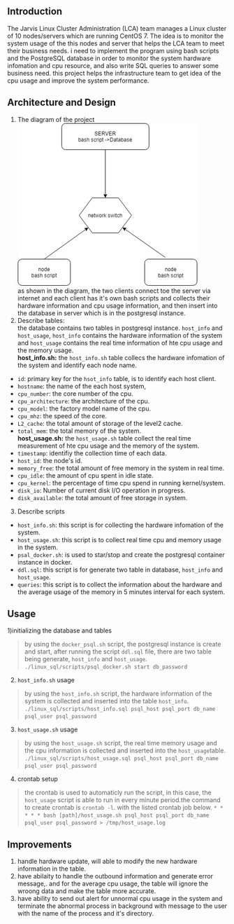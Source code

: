 ## Introduction
The Jarvis Linux Cluster Administration (LCA) team manages a Linux cluster of 10 nodes/servers which are running CentOS 7. The idea is  to monitor the system usage of the this nodes and server that helps the LCA team to meet their business needs. i need to implement the program using bash scripts and the PostgreSQL database in order to monitor the system hardware infomation and cpu resource, and also write SQL queries to answer some business need. this project helps the infrastructure team to get idea of the cpu usage and improve the system performance. 

## Architecture and Design
1) The diagram of the project  
 ![Diagram.png](Diagram.png)  
 as shown in the diagram, the two clients connect toe the server via internet and each client has it's own bash scripts and collects their hardware information and cpu usage information, and then insert into the database in server which is in the postgresql instance.
2) Describe tables:  
the database contains two tables in postgresql instance. `host_info` and `host_usage`, `host_info` contains the hardware information of the system and `host_usage` contains the real time information of hte cpu usage and the memory usage.  
**host_info.sh:** the `host_info.sh` table collecs the hardware infomation of the system and identify each node name.
- `id`: primary key for the `hsot_info` table, is to identify each host client.
- `hostname`: the name of the each host system,
- `cpu_number`: the core number of the cpu.
- `cpu_architecture`: the architecture of the cpu.
- `cpu_model`: the factory model name of the cpu.
- `cpu_mhz`: the speed of the core.
- `L2_cache`: the total amount of storage of the level2 cache.
- `total_mem`: the total memory of the system.  
**host_usage.sh:** the `host_usage.sh` table collect the real time measurement of hte cpu usage and the memory of the system.
- `timestamp`: identifiy the collection time of each data.
- `host_id`: the node's id.
- `memory_free`: the total amount of free memory in the system in real time.
- `cpu_idle`: the amount of cpu spent in idle state.
- `cpu_kernel`: the percentage of time cpu spend in running kernel/system.
- `disk_io`: Number of current disk I/O operation in progress.
- `disk_available`: the total amount of free storage in system. 
3) Describe scripts 
- `host_info.sh`: this script is for collecting the hardware infomation of the system.
- `host_usage.sh`: this script is to collect real time cpu and memory usage in the system.
- `psal_docker.sh`: is used to star/stop and create the postgresql container instance in docker.
- `ddl.sql`: this script is for generate two table in database, `host_info` and `host_usage`.
- `queries`: this script is to collect the information about the hardware and the average usage of the memory in 5 minutes interval for each system.   
## Usage
1)initializing the database and tables
> by using the `docker_psql.sh` script, the postgresql instance is create and start, after running the script `ddl.sql` file, there are two table being generate, `host_info` and `host_usage`.  
`./linux_sql/scripts/psql_docker.sh start db_password`
2) `host_info.sh` usage
> by using the `host_info.sh` script, the hardware information of the system is collected and inserted into the table `host_info`.  
`./linux_sql/scripts/host_info.sql psql_host psql_port db_name psql_user psql_password`
3) `host_usage.sh` usage
> by using the `host_usage.sh` script, the real time memory usage and the cpu information is collected and inserted into the `host_usage`table.  
`./linux_sql/scripts/host_usage.sql psql_host psql_port db_name psql_user psql_password`
4) crontab setup
> the crontab is used to automaticly run the script, in this case, the `host_usage` script is able to run in every minute period.the command to create crontab is `crontab -l`. with the listed crontab job below.
`* * * * * bash [path]/host_usage.sh psql_host psql_port db_name psql_user psql_password > /tmp/host_usage.log`  
## Improvements 
1) handle hardware update, will able to modify the new hardware information in the table.
2) have abilaity to handle the outbound information and generate error message,. and for the average cpu usage, the table will ignore the wroong data and make the table more accurate.
3) have ability to send out alert for unnormal cpu usage in the system and terminate the abnormal process in background with message to the user with the name of the process and it's directory.
